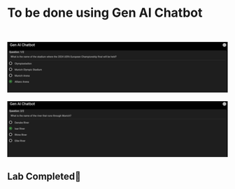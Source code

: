 # **To be done using Gen AI Chatbot**

&nbsp;

![alt text](Munich_1.png)
&nbsp;
![alt text](Munich_2.png)

## Lab Completed🎉